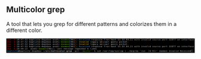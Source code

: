 Multicolor grep
---------------

A tool that lets you grep for different patterns and colorizes them in a different color.

![Screenshot showing how good this program is](screenshot.png)

